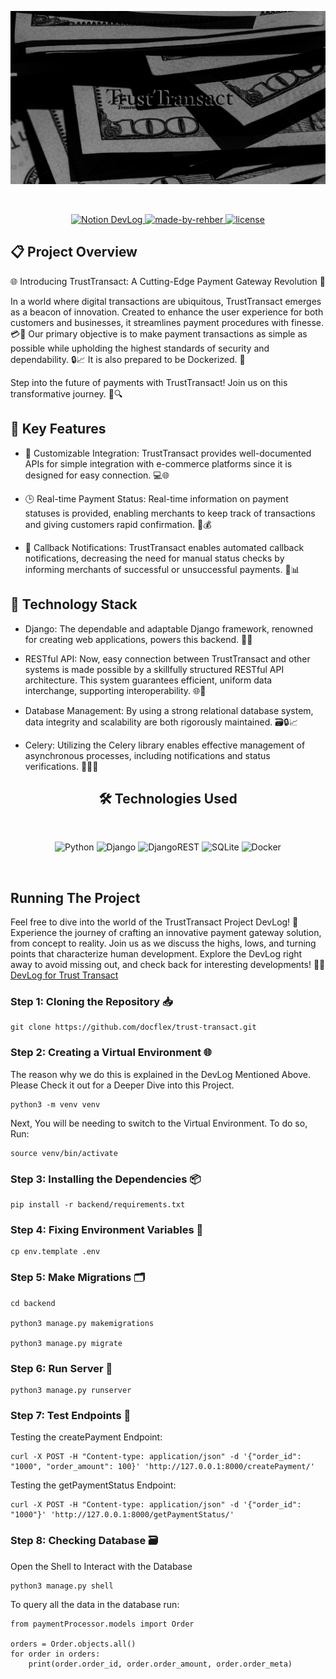 <p align="center">
  <img src="src/assets/trust.jpg" alt="Trust Transact's Logo"/>
</p>

<br/>

<p align="center">
  <a href="https://docflex.notion.site/docflex/TrustTransact-The-Payment-Gateway-e289fbe82b1f4c8ea3a944b4e94065e5">
        <img src="https://img.shields.io/badge/DevLog%20HERE-NOTION-blue?style=for-the-badge&logo=notion" alt="Notion DevLog">
  </a>
  <a href="https://in.linkedin.com/in/r0m" target="_blank">
    <img alt="made-by-rehber" src="https://img.shields.io/badge/MADE%20BY-Rehber-blue?style=for-the-badge" />
  </a>
  <a href="https://choosealicense.com/licenses/mit/" target="_blank">
    <img alt="license" src="https://img.shields.io/badge/License-MIT-green.svg?style=for-the-badge" />
  </a>

</p>

## 📋 Project Overview
🌐 Introducing TrustTransact: A Cutting-Edge Payment Gateway Revolution 🚀

In a world where digital transactions are ubiquitous, TrustTransact emerges as a beacon of innovation. Created to enhance the user experience for both customers and businesses, it streamlines payment procedures with finesse. 💳💼 Our primary objective is to make payment transactions as simple as possible while upholding the highest standards of security and dependability. 🔒📈 It is also prepared to be Dockerized. 🐳

Step into the future of payments with TrustTransact! Join us on this transformative journey. 🚀🔍
## 🔑 Key Features

* 🔌 Customizable Integration: TrustTransact provides well-documented APIs for simple integration with e-commerce platforms since it is designed for easy connection. 💻🌐

* 🕒 Real-time Payment Status: Real-time information on payment statuses is provided, enabling merchants to keep track of transactions and giving customers rapid confirmation. 🚀💰

* 🔔 Callback Notifications: TrustTransact enables automated callback notifications, decreasing the need for manual status checks by informing merchants of successful or unsuccessful payments. 📲📊

## 🔌 Technology Stack
* Django: The dependable and adaptable Django framework, renowned for creating web applications, powers this backend. 🐍🌐


* RESTful API: Now, easy connection between TrustTransact and other systems is made possible by a skillfully structured RESTful API architecture. This system guarantees efficient, uniform data interchange, supporting interoperability. 🌐🔌


* Database Management: By using a strong relational database system, data integrity and scalability are both rigorously maintained. 🗃️🔒📈


* Celery: Utilizing the Celery library enables effective management of asynchronous processes, including notifications and status verifications. 🌱🔧🚀


<h2 align="center"><b>🛠️ Technologies Used</b></h2>

<br>
    <p align="center">
        <img src="https://img.shields.io/badge/python-3670A0?style=for-the-badge&amp;logo=python&amp;logoColor=ffdd54" alt="Python">
        <img src="https://img.shields.io/badge/django-%23092E20.svg?style=for-the-badge&amp;logo=django&amp;logoColor=white" alt="Django">
        <img src="https://img.shields.io/badge/DJANGO-REST-ff1709?style=for-the-badge&amp;logo=django&amp;logoColor=white&amp;color=ff1709&amp;labelColor=gray" alt="DjangoREST">
        <img src="https://img.shields.io/badge/sqlite-%2307405e.svg?style=for-the-badge&amp;logo=sqlite&amp;logoColor=white" alt="SQLite">
        <img src="https://img.shields.io/badge/docker-%230db7ed.svg?style=for-the-badge&amp;logo=docker&amp;logoColor=white" alt="Docker">
    </p>
<br/>

## Running The Project

Feel free to dive into the world of the TrustTransact Project DevLog! 🚀 Experience the journey of crafting an innovative payment gateway solution, from concept to reality. Join us as we discuss the highs, lows, and turning points that characterize human development. Explore the DevLog right away to avoid missing out, and check back for interesting developments! 📖🌟 [DevLog for Trust Transact](https://docflex.notion.site/docflex/TrustTransact-The-Payment-Gateway-e289fbe82b1f4c8ea3a944b4e94065e5)


### Step 1: Cloning the Repository 📥 

```
git clone https://github.com/docflex/trust-transact.git
```

### Step 2: Creating a Virtual Environment 🌐 

The reason why we do this is explained in the DevLog Mentioned Above. Please Check it out for a Deeper Dive into this Project.

```
python3 -m venv venv
```

Next, You will be needing to switch to the Virtual Environment. To do so, Run:
```
source venv/bin/activate
```

### Step 3: Installing the Dependencies 📦

```
pip install -r backend/requirements.txt
```

### Step 4: Fixing Environment Variables 🔧

```
cp env.template .env
```

### Step 5: Make Migrations 🗂️

```
cd backend

python3 manage.py makemigrations

python3 manage.py migrate
```

### Step 6: Run Server 🚀

```
python3 manage.py runserver     
```

### Step 7: Test Endpoints 🧪

Testing the createPayment Endpoint:
```
curl -X POST -H "Content-type: application/json" -d '{"order_id": "1000", "order_amount": 100}' 'http://127.0.0.1:8000/createPayment/'
```

Testing the getPaymentStatus Endpoint:
```
curl -X POST -H "Content-type: application/json" -d '{"order_id": "1000"}' 'http://127.0.0.1:8000/getPaymentStatus/'   
```

### Step 8: Checking Database 🗃️


Open the Shell to Interact with the Database
```
python3 manage.py shell
```

To query all the data in the database run:
```
from paymentProcessor.models import Order

orders = Order.objects.all()
for order in orders:
    print(order.order_id, order.order_amount, order.order_meta)
```